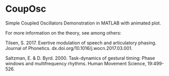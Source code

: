 # CoupOsc

Simple Coupled Oscillators Demonstration in MATLAB with animated plot.

For more information on the theory, see among others:

Tilsen, S. 2017. Exertive modulation of speech and articulatory phasing. Journal of Phonetics. dx.doi.org/10.1016/j.wocn.2017.03.001.

Saltzman, E. & D. Byrd. 2000. Task-dynamics of gestural timing: Phase windows and multifrequency rhythms. Human Movement Science, 19:499-526.

